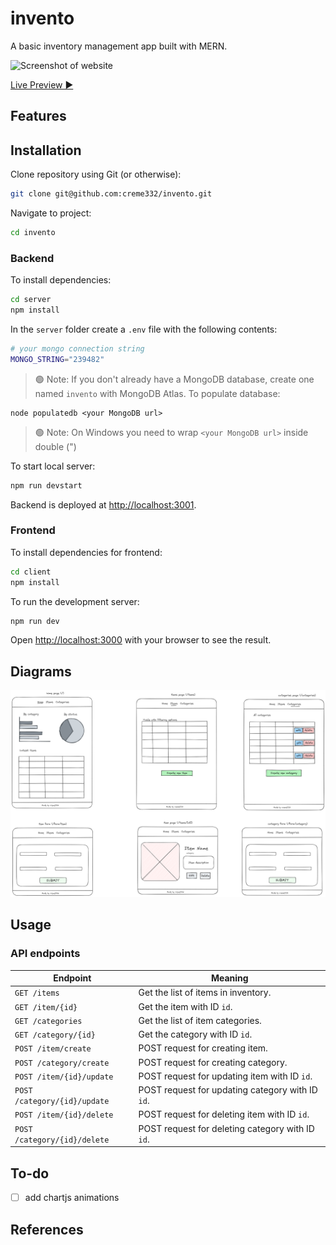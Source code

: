 # invento

A basic inventory management app built with MERN.


![Screenshot of website](image.png)

[Live Preview ▶]()

## Features

## Installation

Clone repository using Git (or otherwise):
```bash
git clone git@github.com:creme332/invento.git
```

Navigate to project:
```bash
cd invento
```
### Backend
To install dependencies:
```bash
cd server
npm install
```

In the `server` folder create a `.env` file  with the following contents:
```bash
# your mongo connection string
MONGO_STRING="239482"
```
> 🟢 Note: If you don't already have a MongoDB database, create one named `invento` with MongoDB Atlas.
To populate database:
```
node populatedb <your MongoDB url>
```
> 🟢 Note: On Windows you need to wrap `<your MongoDB url>` inside double (")

To start local server:

```bash
npm run devstart
```

Backend is deployed at [http://localhost:3001](http://localhost:3001).

### Frontend

To install dependencies for frontend:
```bash
cd client
npm install
```

To run the development server:
```bash
npm run dev
```

Open [http://localhost:3000](http://localhost:3000) with your browser to see the result.

## Diagrams
![](/design/wireframe.excalidraw.png)

## Usage

### API endpoints

| Endpoint                     | Meaning                                          |
| ---------------------------- | ------------------------------------------------ |
| `GET /items`                 | Get the list of items in inventory.              |
| `GET /item/{id}`             | Get the item with ID `id`.                       |
| `GET /categories`            | Get the list of item categories.                 |
| `GET /category/{id}`         | Get the category with ID `id`.                   |
| `POST /item/create`          | POST request for creating item.                  |
| `POST /category/create`      | POST request for creating category.              |
| `POST /item/{id}/update`     | POST request for updating item with ID `id`.     |
| `POST /category/{id}/update` | POST request for updating category with ID `id`. |
| `POST /item/{id}/delete`     | POST request for deleting item with ID `id`.     |
| `POST /category/{id}/delete` | POST request for deleting category with ID `id`. |

## To-do
- [ ] add chartjs animations

## References
